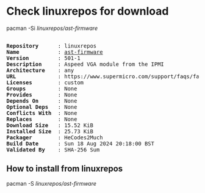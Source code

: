 # Check linuxrepos for download

pacman -Si *linuxrepos/ast-firmware*

<div class="highlight"><pre class="highlight"><text>
<b>Repository</b>      : linuxrepos
<b>Name</b>            : <a href="../../x86_64/ast-firmware-501-1-any.pkg.tar.zst">ast-firmware</a>
<b>Version</b>         : 501-1
<b>Description</b>     : Aspeed VGA module from the IPMI
<b>Architecture</b>    : any
<b>URL</b>             : https://www.supermicro.com/support/faqs/faq.cfm?faq=26876
<b>Licenses</b>        : custom
<b>Groups</b>          : None
<b>Provides</b>        : None
<b>Depends On</b>      : None
<b>Optional Deps</b>   : None
<b>Conflicts With</b>  : None
<b>Replaces</b>        : None
<b>Download Size</b>   : 15.52 KiB
<b>Installed Size</b>  : 25.73 KiB
<b>Packager</b>        : HeCodes2Much <wayne6324@gmail.com>
<b>Build Date</b>      : Sun 18 Aug 2024 20:18:00 BST
<b>Validated By</b>    : SHA-256 Sum
</text></pre></div>

## How to install from linuxrepos

pacman -S *linuxrepos/ast-firmware*
